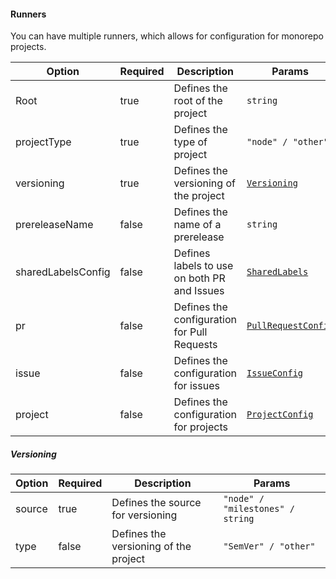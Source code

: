 <!-- @format -->

#### Runners

You can have multiple runners, which allows for configuration for monorepo projects.

| Option             | Required | Description                                 | Params                                    |
| ------------------ | -------- | ------------------------------------------- | ----------------------------------------- |
| Root               | true     | Defines the root of the project             | `string`                                  |
| projectType        | true     | Defines the type of project                 | `"node" / "other"`                        |
| versioning         | true     | Defines the versioning of the project       | [`Versioning`](#versioning)               |
| prereleaseName     | false    | Defines the name of a prerelease            | `string`                                  |
| sharedLabelsConfig | false    | Defines labels to use on both PR and Issues | [`SharedLabels`](#sharedlabels)           |
| pr                 | false    | Defines the configuration for Pull Requests | [`PullRequestConfig`](#pullrequestconfig) |
| issue              | false    | Defines the configuration for issues        | [`IssueConfig`](#issueconfig)             |
| project            | false    | Defines the configuration for projects      | [`ProjectConfig`](#projectconfig)         |

##### Versioning

| Option | Required | Description                           | Params                           |
| ------ | -------- | ------------------------------------- | -------------------------------- |
| source | true     | Defines the source for versioning     | `"node" / "milestones" / string` |
| type   | false    | Defines the versioning of the project | `"SemVer" / "other"`             |
